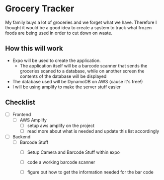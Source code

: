 # Grocery Tracker
My family buys a lot of groceries and we forget what we have. Therefore I thought it would be a good idea to create a system to track what frozen foods are being used in order to cut down on waste. 

## How this will work 
- Expo will be used to create the application. 
    - The application itself will be a barcode scanner that sends the groceries scaned to a database, while on another screen the contents of the database will be displayed
- The database used will be DynamoDB on AWS (cause it's free!)
- I will be using amplify to make the server stuff easier

## Checklist
- [ ] Frontend 
    - [ ] AWS Amplify 
        - [ ] setup aws amplify on the project
        - [ ] read more about what is needed and update this list accordingly
- [ ] Backend
    - [ ] Barcode Stuff 
        - [ ] Setup Camera and Barcode Stuff within expo 
        - [ ] code a working barcode scanner 
        - [ ] figure out how to get the information needed for the bar code

